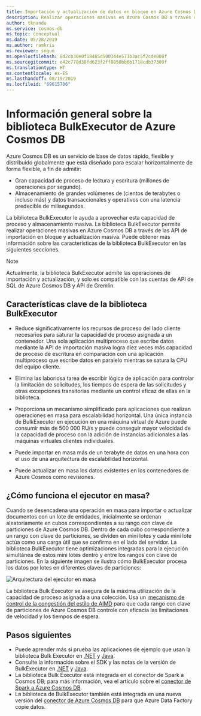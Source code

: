 ```yaml
---
title: Importación y actualización de datos en bloque en Azure Cosmos DB mediante la biblioteca BulkExecutor
description: Realizar operaciones masivas en Azure Cosmos DB a través de las API de importación en bloque y actualización masiva que ofrece la biblioteca BulkExecutor.
author: tknandu
ms.service: cosmos-db
ms.topic: conceptual
ms.date: 05/28/2019
ms.author: ramkris
ms.reviewer: sngun
ms.openlocfilehash: 8d2cb30e0f18485d500344e571b3ac5f2cde008f
ms.sourcegitcommit: e42c778d38fd623f2ff8850bb6b1718cdb37309f
ms.translationtype: HT
ms.contentlocale: es-ES
ms.lasthandoff: 08/19/2019
ms.locfileid: "69615706"
---
```

# <a name="azure-cosmos-db-bulk-executor-library-overview"></a>Información general sobre la biblioteca BulkExecutor de Azure Cosmos DB
 
Azure Cosmos DB es un servicio de base de datos rápido, flexible y distribuido globalmente que está diseñado para escalar horizontalmente de forma flexible, a fin de admitir: 

* Gran capacidad de proceso de lectura y escritura (millones de operaciones por segundo).  
* Almacenamiento de grandes volúmenes de (cientos de terabytes o incluso más) y datos transaccionales y operativos con una latencia predecible de milisegundos.  

La biblioteca BulkExecutor le ayuda a aprovechar esta capacidad de proceso y almacenamiento masiva. La biblioteca BulkExecutor permite realizar operaciones masivas en Azure Cosmos DB a través de las API de importación en bloque y actualización masiva. Puede obtener más información sobre las características de la biblioteca BulkExecutor en las siguientes secciones. 

> [!NOTE] 
> Actualmente, la biblioteca BulkExecutor admite las operaciones de importación y actualización, y solo es compatible con las cuentas de API de SQL de Azure Cosmos DB y API de Gremlin.
 
## <a name="key-features-of-the-bulk-executor-library"></a>Características clave de la biblioteca BulkExecutor  
 
* Reduce significativamente los recursos de proceso del lado cliente necesarios para saturar la capacidad de proceso asignada a un contenedor. Una sola aplicación multiproceso que escribe datos mediante la API de importación masiva logra diez veces más capacidad de proceso de escritura en comparación con una aplicación multiproceso que escribe datos en paralelo mientras se satura la CPU del equipo cliente.  

* Elimina las laboriosa tarea de escribir lógica de aplicación para controlar la limitación de solicitudes, los tiempos de espera de las solicitudes y otras excepciones transitorias mediante un control eficaz de ellas en la biblioteca.  

* Proporciona un mecanismo simplificado para aplicaciones que realizan operaciones en masa para escalabilidad horizontal. Una única instancia de BulkExecutor en ejecución en una máquina virtual de Azure puede consumir más de 500 000 RU/s y puede conseguir mayor velocidad de la capacidad de proceso con la adición de instancias adicionales a las máquinas virtuales clientes individuales.  
 
* Puede importar en masa más de un terabyte de datos en una hora con el uso de una arquitectura de escalabilidad horizontal.  

* Puede actualizar en masa los datos existentes en los contenedores de Azure Cosmos como revisiones. 
 
## <a name="how-does-the-bulk-executor-operate"></a>¿Cómo funciona el ejecutor en masa? 

Cuando se desencadena una operación en masa para importar o actualizar documentos con un lote de entidades, inicialmente se ordenan aleatoriamente en cubos correspondientes a su rango con clave de particiones de Azure Cosmos DB. Dentro de cada cubo correspondiente a un rango con clave de particiones, se dividen en mini lotes y cada mini lote actúa como una carga útil que se confirma en el lado del servidor. La biblioteca BulkExecutor tiene optimizaciones integradas para la ejecución simultánea de estos mini lotes dentro y entre los rangos con clave de particiones. En la siguiente imagen se ilustra cómo BulkExecutor procesa los datos por lotes en diferentes claves de particiones:  

![Arquitectura del ejecutor en masa](./media/bulk-executor-overview/bulk-executor-architecture.png)

La biblioteca Bulk Executor se asegura de la máxima utilización de la capacidad de proceso asignada a una colección. Usa un  [mecanismo de control de la congestión del estilo de AIMD](https://tools.ietf.org/html/rfc5681) para que cada rango con clave de particiones de Azure Cosmos DB controle con eficacia las limitaciones de velocidad y los tiempos de espera. 

## <a name="next-steps"></a>Pasos siguientes 
  
* Puede aprender más si prueba las aplicaciones de ejemplo que usan la biblioteca Bulk Executor en [.NET](bulk-executor-dot-net.md) y [Java](bulk-executor-java.md).  
* Consulte la información sobre el SDK y las notas de la versión de BulkExecutor en [.NET](sql-api-sdk-bulk-executor-dot-net.md) y [Java](sql-api-sdk-bulk-executor-java.md).
* La biblioteca Bulk Executor está integrada en el conector de Spark a Cosmos DB; para más información, vea el artículo sobre el [conector de Spark a Azure Cosmos DB](spark-connector.md).  
* La biblioteca de BulkExecutor también está integrada en una nueva versión del [conector de Azure Cosmos DB](https://aka.ms/bulkexecutor-adf-v2) para que Azure Data Factory copie datos.

